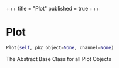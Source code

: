+++
title = "Plot"
published = true
+++


# Plot
```python
Plot(self, pb2_object=None, channel=None)
```

The Abstract Base Class for all Plot Objects


